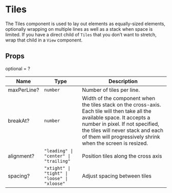 # Tiles

The Tiles component is used to lay out elements as equally-sized elements,
optionally wrapping on multiple lines as well as a stack when space is limited.
If you have a direct child of `Tiles` that you don’t want to stretch, wrap that
child in a `View` component.

## Props

optional = ?

| Name        | Type                                                                | Description                                                                                                                                                                                                                                                        |
| ----------- | ------------------------------------------------------------------- | ------------------------------------------------------------------------------------------------------------------------------------------------------------------------------------------------------------------------------------------------------------------ |
| maxPerLine? | <code>number</code>                                                 | Number of tiles per line.                                                                                                                                                                                                                                          |
| breakAt?    | <code>number</code>                                                 | Width of the component when the tiles stack on the cross-axis. Each tile will then take all the available space. It accepts a number in pixel. If not specified, the tiles will never stack and each of them will progressively shrink when the screen is resized. |
| alignment?  | <code>"leading" &#124; "center" &#124; "trailing"</code>            | Position tiles along the cross axis                                                                                                                                                                                                                                |
| spacing?    | <code>"xtight" &#124; "tight" &#124; "loose" &#124; "xloose"</code> | Adjust spacing between tiles                                                                                                                                                                                                                                       |

